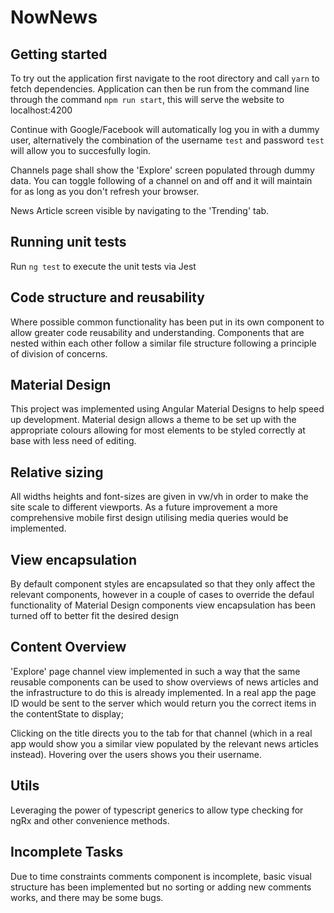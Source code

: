 # NowNews

## Getting started

To try out the application first navigate to the root directory and call `yarn` to fetch dependencies. Application can then be run from the command line through the command `npm run start`, this will serve the website to localhost:4200

Continue with Google/Facebook will automatically log you in with a dummy user, alternatively the combination of the username `test` and password `test` will allow you to succesfully login.

Channels page shall show the 'Explore' screen populated through dummy data. You can toggle following of a channel on and off and it will maintain for as long as you don't refresh your browser.

News Article screen visible by navigating to the 'Trending' tab.

## Running unit tests

Run `ng test` to execute the unit tests via Jest

## Code structure and reusability

Where possible common functionality has been put in its own component to allow greater code reusability and understanding. Components that are nested within each other follow a similar file structure following a principle of division of concerns.

## Material Design

This project was implemented using Angular Material Designs to help speed up development. Material design allows a theme to be set up with the appropriate colours allowing for most elements to be styled correctly at base with less need of editing.

## Relative sizing

All widths heights and font-sizes are given in vw/vh in order to make the site scale to different viewports. As a future improvement a more comprehensive mobile first design utilising media queries would be implemented.

## View encapsulation

By default component styles are encapsulated so that they only affect the relevant components, however in a couple of cases to override the defaul functionality of Material Design components view encapsulation has been turned off to better fit the desired design

## Content Overview

'Explore' page channel view implemented in such a way that the same reusable components can be used to show overviews of news articles and the infrastructure to do this is already implemented. In a real app the page ID would be sent to the server which would return you the correct items in the contentState to display;

Clicking on the title directs you to the tab for that channel (which in a real app would show you a similar view populated by the relevant news articles instead). Hovering over the users shows you their username.

## Utils

Leveraging the power of typescript generics to allow type checking for ngRx and other convenience methods.

## Incomplete Tasks

Due to time constraints comments component is incomplete, basic visual structure has been implemented but no sorting or adding new comments works, and there may be some bugs.